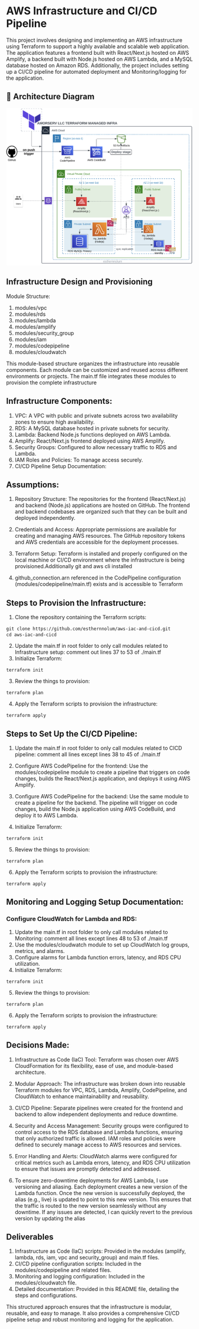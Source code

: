 # AWS Infrastructure and CI/CD Pipeline

This project involves designing and implementing an AWS infrastructure using Terraform to support a highly available and scalable web application. The application features a frontend built with React/Next.js hosted on AWS Amplify, a backend built with Node.js hosted on AWS Lambda, and a MySQL database hosted on Amazon RDS. Additionally, the project includes setting up a CI/CD pipeline for automated deployment and Monitoring/logging for the application.

 ## 📌 Architecture Diagram

![alt text](https://github.com/esthernnolum/aws-iac-and-cicd/blob/main/terraform-infra-architecture.png?raw=true)


## Infrastructure Design and Provisioning
Module Structure:
1. modules/vpc
2. modules/rds
3. modules/lambda
4. modules/amplify
5. modules/security_group
6. modules/iam
7. modules/codepipeline
8. modules/cloudwatch

 This module-based structure organizes the infrastructure into reusable components. Each module can be customized and reused across different environments or projects. The main.tf file integrates these modules to provision the complete infrastructure

## Infrastructure Components:
1. VPC: A VPC with public and private subnets across two availability zones to ensure high availability.
2. RDS: A MySQL database hosted in private subnets for security.
3. Lambda: Backend Node.js functions deployed on AWS Lambda.
4. Amplify: React/Next.js frontend deployed using AWS Amplify.
5. Security Groups: Configured to allow necessary traffic to RDS and Lambda.
6. IAM Roles and Policies: To manage access securely.
7. CI/CD Pipeline Setup Documentation:

## Assumptions:
1. Repository Structure:
The repositories for the frontend (React/Next.js) and backend (Node.js) applications are hosted on GitHub.
The frontend and backend codebases are organized such that they can be built and deployed independently.

2. Credentials and Access:
Appropriate permissions are available for creating and managing AWS resources.
The GitHub repository tokens and AWS credentials are accessible for the deployment processes.

3. Terraform Setup:
Terraform is installed and properly configured on the local machine or CI/CD environment where the infrastructure is being provisioned.Additionally git and aws cli installed

4. github_connection.arn referenced in the CodePipeline configuration (modules/codepipeline/main.tf) exists and is accessible to Terraform

## Steps to Provision the Infrastructure:

1. Clone the repository containing the Terraform scripts:
```
git clone https://github.com/esthernnolum/aws-iac-and-cicd.git
cd aws-iac-and-cicd
```
2. Update the main.tf in root folder to only call modules related to Infrastructure setup:
    comment out lines 37 to 53 of ./main.tf
3. Initialize Terraform:
```
terraform init
```
3. Review the things to provision:
```
terraform plan
``` 
4. Apply the Terraform scripts to provision the infrastructure:
```
terraform apply
```

## Steps to Set Up the CI/CD Pipeline:

1. Update the main.tf in root folder to only call modules related to CICD pipeline:
    comment all lines except lines 38 to 45 of ./main.tf
2. Configure AWS CodePipeline for the frontend:
Use the modules/codepipeline module to create a pipeline that triggers on code changes, builds the React/Next.js application, and deploys it using AWS Amplify.

2. Configure AWS CodePipeline for the backend:
Use the same module to create a pipeline for the backend. The pipeline will trigger on code changes, build the Node.js application using AWS CodeBuild, and deploy it to AWS Lambda.
4. Initialize Terraform:
```
terraform init
```
5. Review the things to provision:
```
terraform plan
``` 
6. Apply the Terraform scripts to provision the infrastructure:
```
terraform apply
```

## Monitoring and Logging Setup Documentation: 
### Configure CloudWatch for Lambda and RDS:
1. Update the main.tf in root folder to only call modules related to Monitoring:
    comment all lines except lines 48 to 53 of ./main.tf
2. Use the modules/cloudwatch module to set up CloudWatch log groups, metrics, and alarms.
3. Configure alarms for Lambda function errors, latency, and RDS CPU utilization.
4. Initialize Terraform:
```
terraform init
```
5. Review the things to provision:
```
terraform plan
``` 
6. Apply the Terraform scripts to provision the infrastructure:
```
terraform apply
```
## Decisions Made:
1. Infrastructure as Code (IaC) Tool:
Terraform was chosen over AWS CloudFormation for its flexibility, ease of use, and module-based architecture.

2. Modular Approach:
The infrastructure was broken down into reusable Terraform modules for VPC, RDS, Lambda, Amplify, CodePipeline, and CloudWatch to enhance maintainability and reusability.

3. CI/CD Pipeline:
Separate pipelines were created for the frontend and backend to allow independent deployments and reduce downtime.

4. Security and Access Management:
Security groups were configured to control access to the RDS database and Lambda functions, ensuring that only authorized traffic is allowed.
IAM roles and policies were defined to securely manage access to AWS resources and services.

5. Error Handling and Alerts:
CloudWatch alarms were configured for critical metrics such as Lambda errors, latency, and RDS CPU utilization to ensure that issues are promptly detected and addressed.

6. To ensure zero-downtime deployments for AWS Lambda, I use versioning and aliasing. Each deployment creates a new version of the Lambda function. Once the new version is successfully deployed, the alias (e.g., live) is updated to point to this new version. This ensures that the traffic is routed to the new version seamlessly without any downtime. If any issues are detected, I can quickly revert to the previous version by updating the alias

## Deliverables
1. Infrastructure as Code (IaC) scripts: Provided in the modules (amplify, lambda, rds, iam, vpc and security_group) and main.tf files.
2. CI/CD pipeline configuration scripts: Included in the modules/codepipeline and related files.
3. Monitoring and logging configuration: Included in the modules/cloudwatch file.
4. Detailed documentation: Provided in this README file, detailing the steps and configurations.

This structured approach ensures that the infrastructure is modular, reusable, and easy to manage. It also provides a comprehensive CI/CD pipeline setup and robust monitoring and logging for the application.
